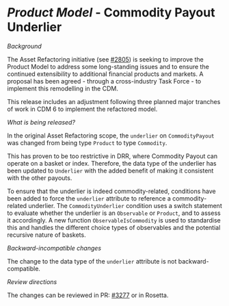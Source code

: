 # _Product Model_ - Commodity Payout Underlier

_Background_

The Asset Refactoring initiative (see [#2805](https://github.com/finos/common-domain-model/issue/2805)) is seeking to improve the Product Model to address some long-standing issues and to ensure the continued extensibility to additional financial products and markets. A proposal has been agreed - through a cross-industry Task Force - to implement this remodelling in the CDM.

This release includes an adjustment following three planned major tranches of work in CDM 6 to implement the refactored model.

_What is being released?_

In the original Asset Refactoring scope, the `underlier` on `CommodityPayout` was changed from being type `Product` to type `Commodity`.

This has proven to be too restrictive in DRR, where Commodity Payout can operate on a basket or index. Therefore, the data type of the underlier has been updated to `Underlier` with the added benefit of making it consistent with the other payouts.

To ensure that the underlier is indeed commodity-related, conditions have been added to force the `underlier` attribute to reference a commodity-related underlier.  The `CommodityUnderlier` condition uses a switch statement to evaluate whether the underlier is an `Observable` or `Product`, and to assess it accordingly.  A new function `ObservableIsCommodity` is used to standardise this and handles the different choice types of observables and the potential recursive nature of baskets.

_Backward-incompatible changes_

The change to the data type of the `underlier` attribute is not backward-compatible.

_Review directions_

The changes can be reviewed in PR: [#3277](https://github.com/finos/common-domain-model/pull/3277) or in Rosetta.

